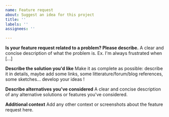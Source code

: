 ```yaml
---
name: Feature request
about: Suggest an idea for this project
title: ''
labels: ''
assignees: ''

---
```


**Is your feature request related to a problem? Please describe.**
A clear and concise description of what the problem is. Ex. I'm always frustrated when [...]

**Describe the solution you'd like**
Make it as complete as possible: describe it in details, maybe add some links, some litterature/forum/blog references, some sketches... develop your ideas !

**Describe alternatives you've considered**
A clear and concise description of any alternative solutions or features you've considered.

**Additional context**
Add any other context or screenshots about the feature request here.
